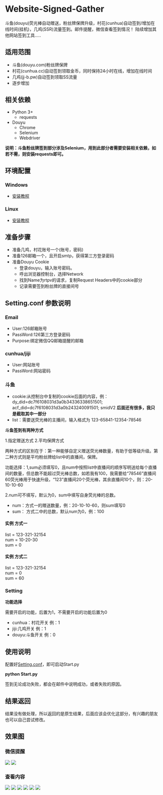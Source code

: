 # Website-Signed-Gather
斗鱼(douyu)荧光棒自动赠送，粉丝牌保牌升级，村花(cunhua)自动签到/增加在线时间(挂机)，几鸡(SSR)流量签到。邮件提醒，微信查看签到情况！
陆续增加其他网站签到工具.....
## 适用范围
* 斗鱼(douyu.com)粉丝牌保牌
* 村花(cunhua.cc)自动签到领取金币，同时保持24小时在线，增加在线时间
* 几鸡(jj-b.pw)自动签到领取SS流量
* 逐步增加

## 相关依赖

* Python 3+
	* requests
* Douyu
	* Chrome
	* Selenium
	* Webdriver
	
**说明：斗鱼粉丝牌签到部分涉及Selenium，用到此部分者需要安装相关依赖，如若不需，则安装requests即可。**

## 环境配置
### Windows

* [安装教程](https://www.cnblogs.com/eternal1025/p/8880245.html)
### Linux 
* [安装教程](https://blog.csdn.net/zzzcl112/article/details/80470884) 

## 准备步骤

* 准备几鸡，村花账号一个(账号，密码)
* 准备126邮箱一个，且开启smtp，获得第三方登录密码
* 准备Douyu Cookie
	* 登录douyu，输入账号密码。
	* 呼出浏览器控制台，选择Network
	* 找到Name为rtpv的请求，复制Request Headers中的cookie部分
	* 记录需要签到粉丝牌的直接间号
## Setting.conf 参数说明

### Email
* User:126邮箱账号
* PassWord:126第三方登录密码
* Purpose:绑定微信QQ邮箱提醒的邮箱

### cunhua/jiji

* User:网站账号
* PassWord:网站密码

### 斗鱼

* cookie:从控制台中复制的cookie后面的内容，例：dy_did=dc7f6108031d3a0b34336338651501; acf_did=dc7f6108031d3a0b243240091501; smidV2   **后面还有很多，我只是截取其中一部分**
* list：需要送荧光棒的主播间，输入格式为 123-65841-12354-78546

**斗鱼签到有两种方式**

1.指定赠送方式  2.平均保牌方式

两种方式的区别在于：第一种能够自定义赠送荧光棒数量，有助于低等级升级。第二种方式则是平均粉丝牌给list中的直播间，保牌。

功能选择：1,sum必须填写0，且num中按照list中直播间的顺序写明送给每个直播间的数量，但总数不能超过荧光棒总数，如若我有100，我需要给“78546”直播间60荧光棒用于快速升级，“123”直播间20个荧光棒，其余直播间10个，则：20-10-10-60

2.num可不填写，默认为0，sum中填写自身荧光棒的总数。


* num：方式一的赠送数量，例：20-10-10-60，则sum填写0
* sum： 方式二中的总数，默认num为0，例：100

#### 实例 方式一

list = 123-321-32154</br>
num = 10-20-30</br>
sum = 0</br>

#### 实例 方式二

list = 123-321-32154</br>
num = 0</br>
sum = 60</br>

### Setting

**功能选择**

需要开启的功能，后置为1，不需要开启的功能后置为0


* cunhua：村花开关 例：1
* jiji:几鸡开关 例：1
* douyu:斗鱼开关 例：0



## 使用说明

配置好[Setting.conf]()，即可启动Start.py


**python Start.py**

签到无论成功失败，都会在邮件中说明成功，或者失败的原因。


## 结果返回

结果没有做处理，所以返回的是原生结果，后面应该会优化这部分，有兴趣的朋友也可以自己尝试修改。

## 效果图


### 微信提醒

![](http://img.lunatic.wang/qd1.jpg)
![](http://cdn.lunatic.wang/qd.jpg)

### 查看内容

![](http://img.lunatic.wang/qd2.jpg)
![](http://img.lunatic.wang/qd3.jpg)
![](http://img.lunatic.wang/qd4.jpg)
![](http://img.lunatic.wang/qd5.jpg)
![](http://img.lunatic.wang/qd6.jpg)
![](http://img.lunatic.wang/qf7.jpg)

